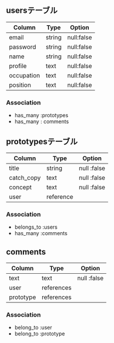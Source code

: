 
## usersテーブル

| Column     | Type   | Option     |
| ---------- | ------ | ---------- | 
| email      | string | null:false |
| password   | string | null:false |
| name       | string | null:false |
| profile    | text   | null:false |
| occupation | text   | null:false |
| position   | text   | null:false |

### Association

- has_many :prototypes
- has_many : comments

## prototypesテーブル

| Column     | Type      | Option
| ---------- |---------  |------------ |
| title      | string    | null :false |
| catch_copy | text      | null :false |
| concept    | text      | null :false |
| user       | reference |             |

### Association

- belongs_to :users
- has_many :comments

## comments

| Column    | Type       | Option      |
| --------- | ---------- | ----------- |
| text      | text       | null :false |
| user      | references |             |
| prototype | references |             |

### Association

- belong_to :user
- belong_to :prototype